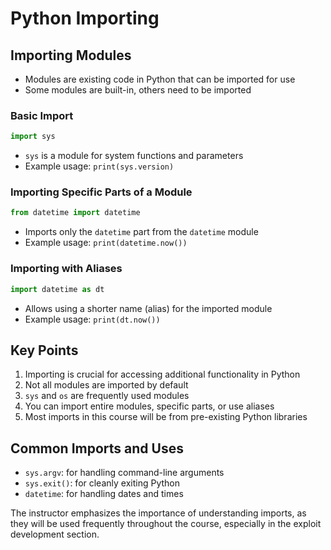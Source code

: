 # Python Importing

## Importing Modules

- Modules are existing code in Python that can be imported for use
- Some modules are built-in, others need to be imported

### Basic Import

```python
import sys
```

- `sys` is a module for system functions and parameters
- Example usage: `print(sys.version)`

### Importing Specific Parts of a Module

```python
from datetime import datetime
```

- Imports only the `datetime` part from the `datetime` module
- Example usage: `print(datetime.now())`

### Importing with Aliases

```python
import datetime as dt
```

- Allows using a shorter name (alias) for the imported module
- Example usage: `print(dt.now())`

## Key Points

1. Importing is crucial for accessing additional functionality in Python
2. Not all modules are imported by default
3. `sys` and `os` are frequently used modules
4. You can import entire modules, specific parts, or use aliases
5. Most imports in this course will be from pre-existing Python libraries

## Common Imports and Uses

- `sys.argv`: for handling command-line arguments
- `sys.exit()`: for cleanly exiting Python
- `datetime`: for handling dates and times

The instructor emphasizes the importance of understanding imports, as they will be used frequently throughout the course, especially in the exploit development section.

